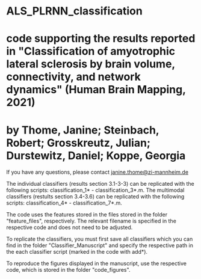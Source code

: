 # ALS_PLRNN_classification
# code supporting the results reported in "Classification of amyotrophic lateral sclerosis by brain volume, connectivity, and network dynamics" (Human Brain Mapping, 2021)
# by Thome, Janine; Steinbach, Robert; Grosskreutz, Julian; Durstewitz, Daniel; Koppe, Georgia

If you have any questions, please contact janine.thome@zi-mannheim.de

The individual classifiers (results section 3.1-3-3) can be replicated with the following scripts: classification_1* - classification_3*.m.
The multimodal classifiers (restults section 3.4-3.6) can be replicated with the following scripts: classification_4* - classification_7*.m.

The code uses the features stored in the files stored in the folder "feature_files", respectively. The relevant filename is specified in the respective code and does not need to be adjusted. 

To replicate the classifiers, you must first save all classifiers which you can find in the folder "Classifier_Manuscript" and specify the respective path in the each classifier script (marked in the code with add*).

To reproduce the figures displayed in the manuscript, use the respective code, which is stored in the folder "code_figures".
